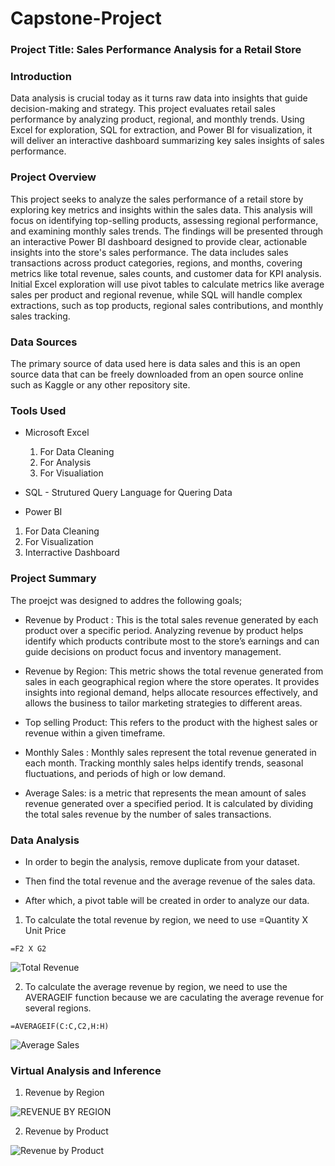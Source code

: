 # Capstone-Project

### Project Title: Sales Performance Analysis for a Retail Store

### Introduction 

Data analysis is crucial today as it turns raw data into insights that guide decision-making and strategy. This project evaluates retail sales performance by analyzing product, regional, and monthly trends. Using Excel for exploration, SQL for extraction, and Power BI for visualization, it will deliver an interactive dashboard summarizing key sales insights  of sales performance.

### Project Overview

This project seeks to analyze the sales performance of a retail store by exploring key metrics and insights within the sales data. This analysis will focus on identifying top-selling products, assessing regional performance, and examining monthly sales trends. The findings will be presented through an interactive Power BI dashboard designed to provide clear, actionable insights into the store's sales performance.
The data includes sales transactions across product categories, regions, and months, covering metrics like total revenue, sales counts, and customer data for KPI analysis. Initial Excel exploration will use pivot tables to calculate metrics like average sales per product and regional revenue, while SQL will handle complex extractions, such as top products, regional sales contributions, and monthly sales tracking.

### Data Sources

The primary source of data used here is data sales and this is an open source data that can be freely downloaded from an open source online such as Kaggle or any other repository site.

### Tools Used
- Microsoft Excel  
  1. For Data Cleaning
  2. For Analysis
  3. For Visualiation
     
- SQL - Strutured Query Language for Quering Data
  
-  Power BI
  1. For Data Cleaning
  2. For Visualization
  3. Interractive Dashboard

### Project Summary

The proejct  was designed to addres the following goals;

- Revenue by Product : This is the total sales revenue generated by each product over a specific period. Analyzing revenue by product helps identify which products contribute most to the store’s earnings and can guide decisions on product focus and inventory management.

- Revenue by Region: This metric shows the total revenue generated from sales in each geographical region where the store operates. It provides insights into regional demand, helps allocate resources effectively, and allows the business to tailor marketing strategies to different areas.
  
- Top selling Product: This refers to the product with the highest sales or revenue within a given timeframe.
  
- Monthly Sales : Monthly sales represent the total revenue generated in each month. Tracking monthly sales helps identify trends, seasonal fluctuations, and periods of high or low demand.

- Average Sales: is a metric that represents the mean amount of sales revenue generated over a specified period. It is calculated by dividing the total sales revenue by the number of sales transactions.

### Data Analysis

  - In order to begin the analysis, remove duplicate from your dataset.
 
  - Then find the total revenue and the average revenue of the sales data.
 
  - After which, a pivot table will be created in order to analyze our data.
    
   1. To calculate the total revenue by region, we need to use =Quantity X Unit Price

  ``` Excel
  =F2 X G2 
  ```

![Total Revenue](https://github.com/user-attachments/assets/082e02f7-e3df-4d44-a77b-c54724753f2d)

  2. To calculate the average revenue by region, we need to use the AVERAGEIF function because we are caculating the average revenue for several regions.

  ``` Excel
  =AVERAGEIF(C:C,C2,H:H)
  ```

![Average Sales](https://github.com/user-attachments/assets/5aa15628-f01b-4089-b114-920e83213312)

### Virtual Analysis and Inference 

 1. Revenue by Region                                                                                                    
    
![REVENUE BY REGION](https://github.com/user-attachments/assets/6fd0b2cd-7f1a-4e75-984d-067c4d1467a2)

2. Revenue by Product
   
![Revenue by Product](https://github.com/user-attachments/assets/4b5baa78-adda-4325-9534-0bc2357b399d)


   
